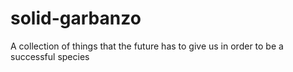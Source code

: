 # solid-garbanzo
A collection of things that the future has to give us in order to be a successful species
